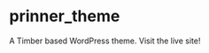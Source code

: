 # prinner_theme
A Timber based WordPress theme. 
Visit the live site! <br> 
<a href="www.jessicaprinner.com"></a>
